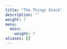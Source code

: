 ```yaml
---
title: "The Things Stack"
description: ""
weight: 7
menu:
  main:
    weight: 7
aliases: []
---
```

